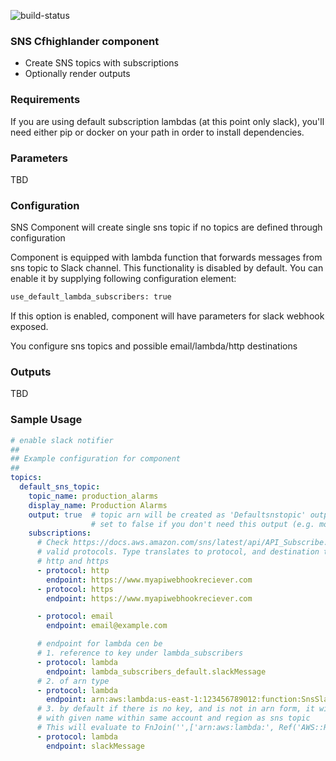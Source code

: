 ![build-status](https://travis-ci.com/theonestack/hl-component-sns.svg?branch=master)

### SNS Cfhighlander component

- Create SNS topics with subscriptions
- Optionally render outputs 


### Requirements

If you are using default subscription lambdas (at this point only slack), you'll need either
pip or docker on your path in order to install dependencies. 


### Parameters

TBD

### Configuration

SNS Component will create single sns topic if no topics are defined through configuration

Component is equipped with lambda function that forwards messages from sns topic to Slack channel.
This functionality is disabled by default. You can enable it by supplying following configuration element:

```bash
use_default_lambda_subscribers: true
``` 

If this option is enabled, component will have parameters for slack webhook exposed. 

You configure sns topics and possible email/lambda/http destinations


### Outputs

TBD

### Sample Usage

```yaml
# enable slack notifier
##
## Example configuration for component
##
topics:
  default_sns_topic:
    topic_name: production_alarms
    display_name: Production Alarms
    output: true  # topic arn will be created as 'Defaultsnstopic' output (capatilized, with removed underscores and slashes)
                  # set to false if you don't need this output (e.g. more than 60 topics / outputs)
    subscriptions:
      # Check https://docs.aws.amazon.com/sns/latest/api/API_Subscribe.html for
      # valid protocols. Type translates to protocol, and destination to endpoint
      # http and https
      - protocol: http
        endpoint: https://www.myapiwebhookreciever.com
      - protocol: https
        endpoint: https://www.myapiwebhookreciever.com

      - protocol: email
        endpoint: email@example.com

      # endpoint for lambda cen be
      # 1. reference to key under lambda_subscribers
      - protocol: lambda
        endpoint: lambda_subscribers_default.slackMessage
      # 2. of arn type
      - protocol: lambda
        endpoint: arn:aws:lambda:us-east-1:123456789012:function:SnsSlackMesasge
      # 3. by default if there is no key, and is not in arn form, it will just try to use function
      # with given name within same account and region as sns topic
      # This will evaluate to FnJoin('',['arn:aws:lambda:', Ref('AWS::Region'), ':', Ref('AWS::Account'), ':function:slackMessage' ])
      - protocol: lambda
        endpoint: slackMessage

```

